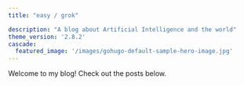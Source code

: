 ```yaml
---
title: "easy / grok"

description: "A blog about Artificial Intelligence and the world"
theme_version: '2.8.2'
cascade:
  featured_image: '/images/gohugo-default-sample-hero-image.jpg'
---
```

Welcome to my blog! Check out the posts below.
